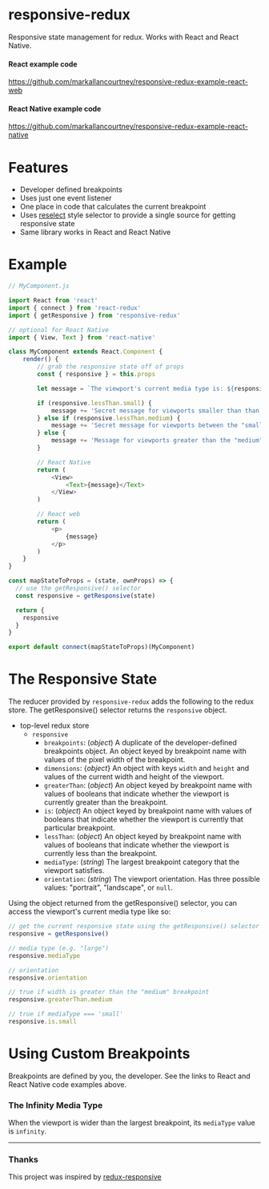 # responsive-redux
Responsive state management for redux. Works with React and React Native.

#### React example code
<a href="https://github.com/markallancourtney/responsive-redux-example-react-web" target="_blank">
    https://github.com/markallancourtney/responsive-redux-example-react-web
</a>

#### React Native example code
<a href="https://github.com/markallancourtney/responsive-redux-example-react-native" target="_blank">
    https://github.com/markallancourtney/responsive-redux-example-react-native
</a>


# Features
- Developer defined breakpoints
- Uses just one event listener
- One place in code that calculates the current breakpoint
- Uses [reselect](https://github.com/reduxjs/reselect) style selector to provide a single source for getting responsive state
- Same library works in React and React Native

# Example

```js
// MyComponent.js

import React from 'react'
import { connect } from 'react-redux'
import { getResponsive } from 'responsive-redux'

// optional for React Native
import { View, Text } from 'react-native'

class MyComponent extends React.Component {
    render() {
        // grab the responsive state off of props
        const { responsive } = this.props

        let message = `The viewport's current media type is: ${responsive.mediaType}. `

        if (responsive.lessThan.small) {
            message += 'Secret message for viewports smaller than than the "small" breakpoint!'
        } else if (responsive.lessThan.medium) {
            message += 'Secret message for viewports between the "small" and "medium" breakpoints!'
        } else {
            message += 'Message for viewports greater than the "medium" breakpoint.'
        }

        // React Native
        return (
            <View>
                <Text>{message}</Text>
            </View>
        )

        // React web
        return (
            <p>
                {message}
            </p>
        )
    }
}

const mapStateToProps = (state, ownProps) => {
  // use the getResponsive() selector
  const responsive = getResponsive(state)

  return {
    responsive
  }
}

export default connect(mapStateToProps)(MyComponent)

```

# The Responsive State

The reducer provided by `responsive-redux` adds the following to the redux store.
The getResponsive() selector returns the `responsive` object.

- top-level redux store
    - `responsive`
        - `breakpoints`: (*object*) A duplicate of the developer-defined breakpoints object. An object keyed by breakpoint name with values of the pixel width of the breakpoint.
        - `dimensions`: {*object*} An object with keys `width` and `height` and values of the current width and height of the viewport.
        - `greaterThan`: (*object*) An object keyed by breakpoint name with values of booleans that indicate whether the viewport is currently greater than the breakpoint.
        - `is`: (*object*) An object keyed by breakpoint name with values of booleans that indicate whether the viewport is currently that particular breakpoint.
        - `lessThan`: (*object*) An object keyed by breakpoint name with values of booleans that indicate whether the viewport is currently less than the breakpoint.
        - `mediaType`: (*string*) The largest breakpoint category that the viewport satisfies.
        - `orientation`: (*string*) The viewport orientation. Has three possible values: "portrait", "landscape", or `null`.


Using the object returned from the getResponsive() selector, you can access the viewport's current media type like so:

```js
// get the current responsive state using the getResponsive() selector
responsive = getResponsive()

// media type (e.g. "large")
responsive.mediaType

// orientation
responsive.orientation

// true if width is greater than the "medium" breakpoint
responsive.greaterThan.medium

// true if mediaType === 'small'
responsive.is.small

```


# Using Custom Breakpoints

Breakpoints are defined by you, the developer. See the links to React and React Native code examples above.


### The Infinity Media Type

When the viewport is wider than the largest breakpoint, its `mediaType` value is `infinity`.

---

### Thanks

This project was inspired by <a href="https://github.com/AlecAivazis/redux-responsive" target="_blank">redux-responsive</a>
